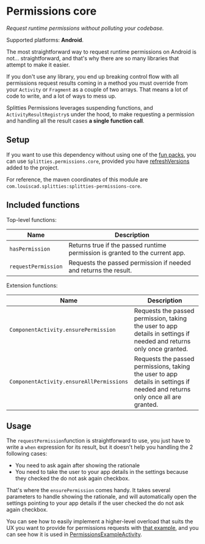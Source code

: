 # Permissions core

*Request runtime permissions without polluting your codebase.*

Supported platforms: **Android**.

The most straightforward way to request runtime permissions on Android is not… straightforward, and
that's why there are so many libraries that attempt to make it easier.

If you don't use any library, you end up breaking control flow with all permissions request results
coming in a method you must override from your `Activity` or `Fragment` as a couple of two arrays.
That means a lot of code to write, and a lot of ways to mess up.

Splitties Permissions leverages suspending functions, and `ActivityResultRegistry`s under the hood, to
make requesting a permission and handling all the result cases **a single function call**.

## Setup

If you want to use this dependency without using one of the [fun packs](../../../README.md#download),
you can use `Splitties.permissions.core`, provided you have [refreshVersions](https://github.com/jmfayard/refreshVersions) added to the project.

For reference, the maven coordinates of this module are `com.louiscad.splitties:splitties-permissions-core`.

## Included functions

Top-level functions:

| **Name**            | **Description**                                                              |
|---------------------|------------------------------------------------------------------------------|
| `hasPermission`     | Returns true if the passed runtime permission is granted to the current app. |
| `requestPermission` | Requests the passed permission if needed and returns the result.             |

Extension functions:

| **Name**                                 | **Description**                                                                                                              |
|------------------------------------------|------------------------------------------------------------------------------------------------------------------------------|
| `ComponentActivity.ensurePermission`     | Requests the passed permission, taking the user to app details in settings if needed and returns only once granted.          |
| `ComponentActivity.ensureAllPermissions` | Requests the passed permissions, taking the user to app details in settings if needed and returns only once all are granted. |

## Usage

The `requestPermission`function is straightforward to use, you just have to write a `when` expression for
its result, but it doesn't help you handling the 2 following cases:
- You need to ask again after showing the rationale
- You need to take the user to your app details in the settings because they checked the do not ask again checkbox.

That's where the `ensurePermission` comes handy. It takes several parameters to handle showing the
rationale, and will automatically open the settings pointing to your app details if the user checked
the do not ask again checkbox.

You can see how to easily implement a higher-level overload that suits the UX you want to provide
for permissions requests with [that example](../../../samples/android-app/src/main/kotlin/com/example/splitties/extensions/permissions/SampleEnsurePermission.kt),
and you can see how it is used in [PermissionsExampleActivity](../../../samples/android-app/src/main/kotlin/com/example/splitties/permissions/PermissionsExampleActivity.kt).
